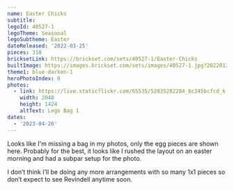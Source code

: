 ```yaml
---
name: Easter Chicks
subtitle:
legoId: 40527-1
legoTheme: Seasonal
legoSubtheme: Easter
dateReleased: '2022-03-25'
pieces: 318
bricksetLink: https://brickset.com/sets/40527-1/Easter-Chicks
builtImage: https://images.brickset.com/sets/images/40527-1.jpg?202201290924
theme1: blue-darken-1
heroPhotoIndex: 0
photos:
  - link: https://live.staticflickr.com/65535/52835282284_8c345bcfcd_k.jpg
    width: 2048
    height: 1424
    altText: Lego Bag 1
dates:
  - '2023-04-26'
---
```


Looks like I'm missing a bag in my photos, only the egg pieces are shown here. Probably for the best,
it looks like I rushed the layout on an easter morning and had a subpar setup for the photo.

I don’t think I’ll be doing any more arrangements with so many 1x1 pieces
so don’t expect to see Revindell anytime soon.
